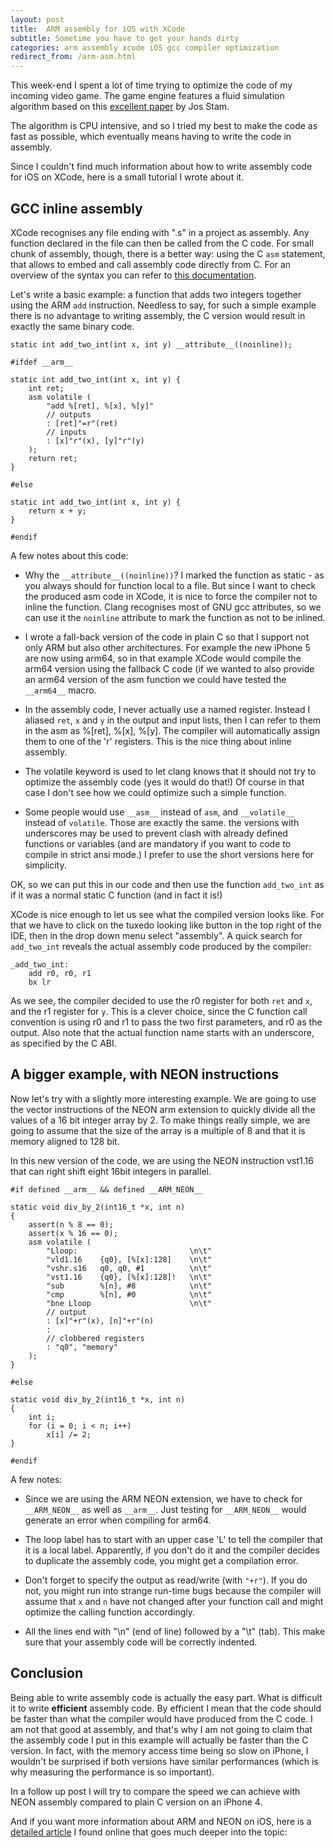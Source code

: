 ```yaml
---
layout: post
title:  ARM assembly for iOS with XCode
subtitle: Sometime you have to get your hands dirty
categories: arm assembly xcode iOS gcc compiler optimization
redirect_from: /arm-asm.html
---
```


This week-end I spent a lot of time trying to optimize the code of my incoming
video game.  The game engine features a fluid simulation algorithm based on
this [excellent paper][gdc03] by Jos Stam.

The algorithm is CPU intensive, and so I tried my best to make the code as fast
as possible, which eventually means having to write the code in assembly.

Since I couldn't find much information about how to write assembly code for iOS
on XCode, here is a small tutorial I wrote about it.

## GCC inline assembly

XCode recognises any file ending with ".s" in a project as assembly.  Any
function declared in the file can then be called from the C code.  For small
chunk of assembly, though, there is a better way: using the C `asm` statement,
that allows to embed and call assembly code directly from C.  For an overview
of the syntax you can refer to [this documentation][arm-gcc-asm-cookbook].

Let's write a basic example: a function that adds two integers together using
the ARM `add` instruction.  Needless to say, for such a simple example there is
no advantage to writing assembly, the C version would result in exactly the
same binary code.

    static int add_two_int(int x, int y) __attribute__((noinline));

    #ifdef __arm__

    static int add_two_int(int x, int y) {
        int ret;
        asm volatile (
            "add %[ret], %[x], %[y]"
            // outputs
            : [ret]"=r"(ret)
            // inputs
            : [x]"r"(x), [y]"r"(y)
        );
        return ret;
    }

    #else

    static int add_two_int(int x, int y) {
        return x + y;
    }

    #endif

A few notes about this code:

- Why the `__attribute__((noinline))`?  I marked the function as static - as
  you always should for function local to a file.  But since I want to check
  the produced asm code in XCode, it is nice to force the compiler not to
  inline the function.  Clang recognises most of GNU gcc attributes, so we can
  use it the `noinline` attribute to mark the function as not to be inlined.

- I wrote a fall-back version of the code in plain C so that I support not only
  ARM but also other architectures.  For example the new iPhone 5 are now using
  arm64, so in that example XCode would compile the arm64 version using the
  fallback C code (if we wanted to also provide an arm64 version of the asm
  function we could have tested the `__arm64__` macro.

- In the assembly code, I never actually use a named register.  Instead I
  aliased `ret`, `x` and `y` in the output and input lists, then I can refer to
  them in the asm as %[ret], %[x], %[y].  The compiler will automatically
  assign them to one of the 'r' registers.  This is the nice thing about inline
  assembly.

- The volatile keyword is used to let clang knows that it should not try to
  optimize the assembly code (yes it would do that!)  Of course in that case I
  don't see how we could optimize such a simple function.

- Some people would use `__asm__` instead of `asm`, and `__volatile__` instead
  of `volatile`.  Those are exactly the same. the versions with underscores may
  be used to prevent clash with already defined functions or variables (and are
  mandatory if you want to code to compile in strict ansi mode.)  I prefer to
  use the short versions here for simplicity.

OK, so we can put this in our code and then use the function `add_two_int` as
if it was a normal static C function (and in fact it is!)

XCode is nice enough to let us see what the compiled version looks like.  For
that we have to click on the tuxedo looking like button in the top right of the
IDE, then in the drop down menu select "assembly".  A quick search for
`add_two_int` reveals the actual assembly code produced by the compiler:

    _add_two_int:
        add r0, r0, r1
        bx lr

As we see, the compiler decided to use the r0 register for both `ret` and `x`,
and the r1 register for `y`.  This is a clever choice, since the C function
call convention is using r0 and r1 to pass the two first parameters, and r0 as
the output.  Also note that the actual function name starts with an underscore,
as specified by the C ABI.

## A bigger example, with NEON instructions

Now let's try with a slightly more interesting example.  We are going to use
the vector instructions of the NEON arm extension to quickly divide all the
values of a 16 bit integer array by 2.  To make things really simple, we are
going to assume that the size of the array is a multiple of 8 and that it is
memory aligned to 128 bit.

In this new version of the code, we are using the NEON instruction vst1.16 that
can right shift eight 16bit integers in parallel.

    #if defined __arm__ && defined __ARM_NEON__

    static void div_by_2(int16_t *x, int n)
    {
        assert(n % 8 == 0);
        assert(x % 16 == 0);
        asm volatile (
            "Lloop:                         \n\t"
            "vld1.16    {q0}, [%[x]:128]    \n\t"
            "vshr.s16   q0, q0, #1          \n\t"
            "vst1.16    {q0}, [%[x]:128]!   \n\t"
            "sub        %[n], #8            \n\t"
            "cmp        %[n], #0            \n\t"
            "bne Lloop                      \n\t"
            // output
            : [x]"+r"(x), [n]"+r"(n)
            :
            // clobbered registers
            : "q0", "memory"
        );
    }

    #else

    static void div_by_2(int16_t *x, int n)
    {
        int i;
        for (i = 0; i < n; i++)
            x[i] /= 2;
    }

    #endif

A few notes:

- Since we are using the ARM NEON extension, we have to check for
  `__ARM_NEON__` as well as `__arm__`.  Just testing for `__ARM_NEON__` would
  generate an error when compiling for arm64.

- The loop label has to start with an upper case 'L' to tell the compiler that
  it is a local label.  Apparently, if you don't do it and the compiler decides
  to duplicate the assembly code, you might get a compilation error.

- Don't forget to specify the output as read/write (with `"+r"`).  If you do
  not, you might run into strange run-time bugs because the compiler will
  assume that `x` and `n` have not changed after your function call and might
  optimize the calling function accordingly.

- All the lines end with "\n" (end of line) followed by a "\t" (tab).  This
  make sure that your assembly code will be correctly indented.

## Conclusion

Being able to write assembly code is actually the easy part.  What is difficult
it to write **efficient** assembly code.  By efficient I mean that the code
should be faster than what the compiler would have produced from the C code.  I
am not that good at assembly, and that's why I am not going to claim that the
assembly code I put in this example will actually be faster than the C version.
In fact, with the memory access time being so slow on iPhone, I wouldn't be
surprised if both versions have similar performances (which is why measuring
the performance is so important).

In a follow up post I will try to compare the speed we can achieve with NEON
assembly compared to plain C version on an iPhone 4.

And if you want more information about ARM and NEON on iOS, here is a [detailed
article][shervinemami] I found online that goes much deeper into the topic:



[gdc03]: http://www.intpowertechcorp.com/GDC03.pdf
[arm-gcc-asm-cookbook]: http://www.ethernut.de/en/documents/arm-inline-asm.html
[shervinemami]: http://shervinemami.info/armAssembly.html


